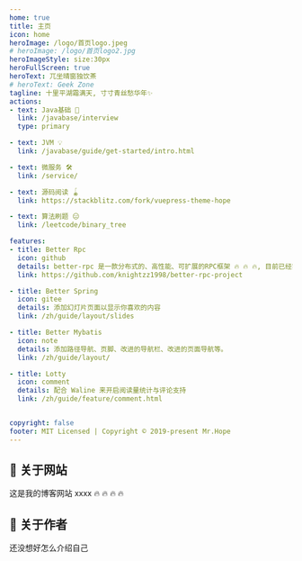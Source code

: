```yaml
---
home: true
title: 主页
icon: home
heroImage: /logo/首页logo.jpeg
# heroImage: /logo/首页logo2.jpg
heroImageStyle: size:30px
heroFullScreen: true
heroText: 兀坐晴窗独饮茶
# heroText: Geek Zone
tagline: 十里平湖霜满天, 寸寸青丝愁华年✨
actions:
- text: Java基础 🧭
  link: /javabase/interview
  type: primary

- text: JVM 💡
  link: /javabase/guide/get-started/intro.html

- text: 微服务 🛠
  link: /service/

- text: 源码阅读 🪀
  link: https://stackblitz.com/fork/vuepress-theme-hope

- text: 算法刷题 😑
  link: /leetcode/binary_tree

features:
- title: Better Rpc
  icon: github
  details: better-rpc 是一款分布式的、高性能、可扩展的RPC框架 🔥 🔥 🔥, 目前已经实现RPC服务核心注解实现、自定义注解扫描逻辑实现、服务提供者收发消息、自定义网络传输协议、自定义网络编解码
  link: https://github.com/knightzz1998/better-rpc-project

- title: Better Spring
  icon: gitee
  details: 添加幻灯片页面以显示你喜欢的内容
  link: /zh/guide/layout/slides

- title: Better Mybatis
  icon: note
  details: 添加路径导航、页脚、改进的导航栏、改进的页面导航等。
  link: /zh/guide/layout/

- title: Lotty
  icon: comment
  details: 配合 Waline 来开启阅读量统计与评论支持
  link: /zh/guide/feature/comment.html


copyright: false
footer: MIT Licensed | Copyright © 2019-present Mr.Hope
---
```




## :rocket: 关于网站

这是我的博客网站 xxxx :fire: :fire: :fire: :fire:


## :tada: 关于作者

还没想好怎么介绍自己 

